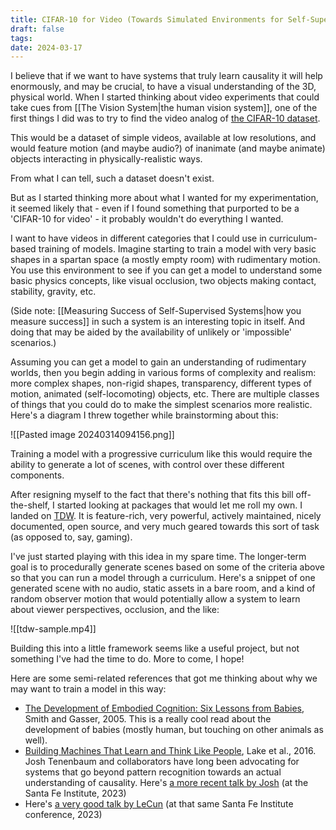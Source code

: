 ```yaml
---
title: CIFAR-10 for Video (Towards Simulated Environments for Self-Supervised Learning)
draft: false
tags: 
date: 2024-03-17
---
```

I believe that if we want to have systems that truly learn causality it will help enormously, and may be crucial, to have a visual understanding of the 3D, physical world. When I started thinking about video experiments that could take cues from [[The Vision System|the human vision system]], one of the first things I did was to try to find the video analog of [the CIFAR-10 dataset](https://www.cs.toronto.edu/~kriz/cifar.html).

This would be a dataset of simple videos, available at low resolutions, and would feature motion (and maybe audio?) of inanimate (and maybe animate) objects interacting in physically-realistic ways.

From what I can tell, such a dataset doesn't exist.

But as I started thinking more about what I wanted for my experimentation, it seemed likely that - even if I found something that purported to be a 'CIFAR-10 for video' - it probably wouldn't do everything I wanted.

I want to have videos in different categories that I could use in curriculum-based training of models. Imagine starting to train a model with very basic shapes in a spartan space (a mostly empty room) with rudimentary motion. You use this environment to see if you can get a model to understand some basic physics concepts, like visual occlusion, two objects making contact, stability, gravity, etc.

(Side note: [[Measuring Success of Self-Supervised Systems|how you measure success]] in such a system is an interesting topic in itself. And doing that may be aided by the availability of unlikely or 'impossible' scenarios.)

Assuming you can get a model to gain an understanding of rudimentary worlds, then you begin adding in various forms of complexity and realism: more complex shapes, non-rigid shapes, transparency, different types of motion, animated (self-locomoting) objects, etc. There are multiple classes of things that you could do to make the simplest scenarios more realistic. Here's a diagram I threw together while brainstorming about this:

![[Pasted image 20240314094156.png]]

Training a model with a progressive curriculum like this would require the ability to generate a lot of scenes, with control over these different components.

After resigning myself to the fact that there's nothing that fits this bill off-the-shelf, I started looking at packages that would let me roll my own. I landed on [TDW](https://www.threedworld.org/). It is feature-rich, very powerful, actively maintained, nicely documented, open source, and very much geared towards this sort of task (as opposed to, say, gaming).

I've just started playing with this idea in my spare time. The longer-term goal is to procedurally generate scenes based on some of the criteria above so that you can run a model through a curriculum. Here's a snippet of one generated scene with no audio, static assets in a bare room, and a kind of random observer motion that would potentially allow a system to learn about viewer perspectives, occlusion, and the like:

![[tdw-sample.mp4]]

Building this into a little framework seems like a useful project, but not something I've had the time to do. More to come, I hope!

Here are some semi-related references that got me thinking about why we may want to train a model in this way:
- [The Development of Embodied Cognition: Six Lessons from Babies](https://www.semanticscholar.org/paper/The-Development-of-Embodied-Cognition%3A-Six-Lessons-Smith-Gasser/25f8e9e35cafd7fb686d939f274111bcffeafd6b), Smith and Gasser, 2005. This is a really cool read about the development of babies (mostly human, but touching on other animals as well).
- [Building Machines That Learn and Think Like People](https://arxiv.org/abs/1604.00289), Lake et al., 2016. Josh Tenenbaum and collaborators have long been advocating for systems that go beyond pattern recognition towards an actual understanding of causality. Here's [a more recent talk by Josh](https://www.youtube.com/watch?v=gzaIrD3jki8) (at the Santa Fe Institute, 2023)
- Here's [a very good talk by LeCun](https://www.youtube.com/watch?v=_JfEScYyVCE) (at that same Santa Fe Institute conference, 2023)

